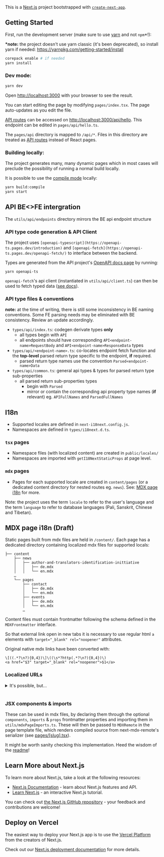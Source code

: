 This is a [Next.js](https://nextjs.org/) project bootstrapped with [`create-next-app`](https://github.com/vercel/next.js/tree/canary/packages/create-next-app).

## Getting Started

First, run the development server (make sure to use [yarn](https://classic.yarnpkg.com/en/docs/install#mac-stable) and not `npm`\*!):

**\*note:** the project doesn't use yarn classic (it's been deprecated), so install yarn if needed: https://yarnpkg.com/getting-started/install

```sh
corepack enable # if needed
yarn install
```

### Dev mode:

```bash
yarn dev
```

Open [http://localhost:3000](http://localhost:3000) with your browser to see the result.

You can start editing the page by modifying `pages/index.tsx`. The page auto-updates as you edit the file.

[API routes](https://nextjs.org/docs/api-routes/introduction) can be accessed on [http://localhost:3000/api/hello](http://localhost:3000/api/hello). This endpoint can be edited in `pages/api/hello.ts`.

The `pages/api` directory is mapped to `/api/*`. Files in this directory are treated as [API routes](https://nextjs.org/docs/api-routes/introduction) instead of React pages.

### Building locally:

The project generates many, many dynamic pages which in most cases will preclude the possibility of running a normal build locally.

It is possible to use the [compile mode](https://github.com/vercel/next.js/blob/c0ae6f6ffdad865de660e897ecbeafda2bca78da/docs/02-app/02-api-reference/08-next-cli.mdx#L189) locally:

```sh
yarn build:compile
yarn start
```

## API BE<>FE intergration

The `utils/api/endpoints` directory mirrors the BE api endpoint structure

### API type code generation & API Client

The project uses `[openapi-typescript](https://openapi-ts.pages.dev/introduction)` and `[openapi-fetch](https://openapi-ts.pages.dev/openapi-fetch/)` to interface between the backend.

Types are generated from the API project's [OpenAPI docs page](https://buddhanexus2.kc-tbts.uni-hamburg.de/api/docs#/) by running:

```
yarn openapi-ts
```

`openapi-fetch`'s api client (instantiated in `utils/api/client.ts`) can then be used to fetch typed data ([see docs](https://openapi-ts.pages.dev/openapi-fetch/)).

### API type files & conventions

**note:** at the time of writing, there is still some inconsistency in BE naming conventions. Some FE parsing needs may be eliminated with BE consistency. Review an update accordingly.

- `types/api/index.ts`: codegen derivate types **only**
  - all types begin with `API`
  - all endpoints should have corresponding `API<endpoint-name>RequestBody` and `API<endpoint-name>ResponseData` types
- `types/api/<endpoint-name>.ts`: co-locates endpoint fetch function and the **top-level** parsed return type specific to the endpoint, **if** required.
  - parsed return type names use the convention `Parsed<endpoint-name>Data`
- `types/api/common.ts`: general api types & types for parsed return type sub-properties
  - all parsed return sub-properties types
    - begin with `Parsed`
    - mirror or contain the corresponding api property type names (**if** relevant) eg. `APIFullNames` and `ParsedFullNames`

## I18n

- Supported locales are defined in `next-i18next.config.js`.
- Namespaces are defined in `types/i18next.d.ts`.

### `tsx` pages

- Namespace files (with localized content) are created in `public/locales/`
- Namespaces are imported with `getI18NextStaticProps` at page level.

### `mdx` pages

- Pages for each supported locale are created in `content/pages` (or a dedicated content directory for nested routes eg. `news`). See: [MDX page i18n](#mdx-page-i18n-draft) for more.

Note: the project uses the term `locale` to refer to the user's language and the term `language` to refer to database languages (Pali, Sanskrit, Chinese and Tibetan).

## MDX page i18n (Draft)

Static pages built from mdx files are held in `/content/`. Each page has a dedicated directory containing localized mdx files for supported locals:

```
├── content
    ├── news
    │   ├── author-and-translators-identification-inittiative
    │   │   ├── de.mdx
    │   │   └── en.mdx
    …
    └── pages
        ├── contact
        │   ├── de.mdx
        │   └── en.mdx
        ├── events
        │   ├── de.mdx
        │   └── en.mdx
        …
```

Content files must contain frontmatter following the schema defined in the `MDXFrontmatter` interface.

So that external link open in new tabs it is necessary to use regular html `a` elements with `target="_blank" rel="noopener"` attributes.

Original native mdx links have been converted with:

```
\[((.*?\n?){0,4})\]\((\s*?http(.*?\n?){0,4})\)
<a href="$3" target="_blank" rel="noopener">$1</a>
```

### Localized URLs

<details>
<summary>
It's possible, but… 
</summary>

…the initial implementation had more of a maintanence burden than ideal so was shelved at bbec5441a

Static page routes are defined in `/routes-i18n.ts` which handles URL localization.

When adding a new page / news post, entries for the page need to be added to both of the following objects:

- `rewrites` (used to render pages with localized URLs), and
- `routes` (used to creates localized hrefs for the Link component).

If a path contains characters not allowed in the [RFC3986](https://www.rfc-editor.org/rfc/rfc3986#section-2) spec (in short a character that isn't an [ASCII alphanumeric](https://oeis.org/wiki/ASCII#ASCII_alphanumeric_characters), `/`, `-`, `.`, `_`, or `~`) it must be percent-encoded which enables fully localized page paths:

```js
`/${encodeURIComponent("ཨོཾ་མུ་ནེ་མུ་ནེ་མ་ཧཱ་མུ་ན་ཡེ་སྭཱ་ཧཱ།")}`;
```

Within mdx files, external links can used the regular markdown link syntax. However internal links should use the `Link` component with the page directory name as a `route` prop value to enable i18n route handling. Eg:

```jsx
<Link route="/news">Nachrichten</Link>
```

For bonus points see:

- [What are valid URLs?](https://stackoverflow.com/a/36667242/7794529)
- [What is URL encoding or Percent Encoding?](https://www.urlencoder.io/)
- [WHATWG URL spec](https://url.spec.whatwg.org/)

</details>

<br>

### JSX components & imports

These can be used in mdx files, by declaring them through the optional `components`, `imports` & `props` frontmatter properties and importing them in `utils/mdxPageImports.ts`. These will then be passed to `MDXRemote` in the page template file, which renders compiled source from next-mdx-remote's serializer (see [pages/[slug].tsx](pages/[slug].tsx)).

It might be worth sanity checking this implementation. Heed the wisdom of the [readme](https://github.com/hashicorp/next-mdx-remote)!

## Learn More about Next.js

To learn more about Next.js, take a look at the following resources:

- [Next.js Documentation](https://nextjs.org/docs) - learn about Next.js features and API.
- [Learn Next.js](https://nextjs.org/learn) - an interactive Next.js tutorial.

You can check out [the Next.js GitHub repository](https://github.com/vercel/next.js/) - your feedback and contributions are welcome!

## Deploy on Vercel

The easiest way to deploy your Next.js app is to use the [Vercel Platform](https://vercel.com/new?utm_medium=default-template&filter=next.js&utm_source=create-next-app&utm_campaign=create-next-app-readme) from the creators of Next.js.

Check out our [Next.js deployment documentation](https://nextjs.org/docs/deployment) for more details.

